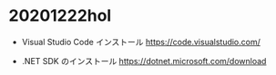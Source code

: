 # 20201222hol

- Visual Studio Code インストール
https://code.visualstudio.com/

- .NET SDK のインストール
https://dotnet.microsoft.com/download
